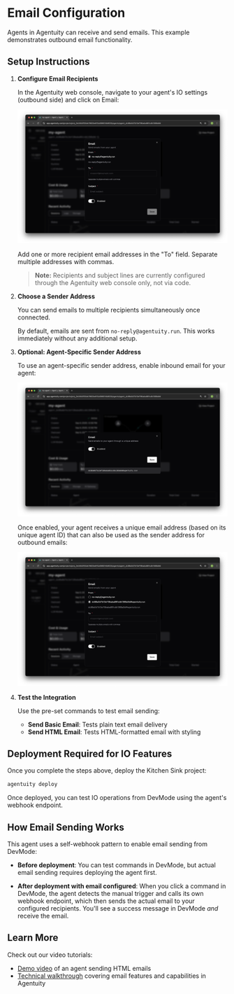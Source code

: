 # Email Configuration

Agents in Agentuity can receive and send emails. This example demonstrates outbound email functionality.

## Setup Instructions

1. **Configure Email Recipients**
   
   In the Agentuity web console, navigate to your agent's IO settings (outbound side) and click on Email:
   
   ![Agentuity Email configuration dialog](/.github/io-email/email-setup-1-config.png)
   
   Add one or more recipient email addresses in the "To" field. Separate multiple addresses with commas.
   
   > **Note:** Recipients and subject lines are currently configured through the Agentuity web console only, not via code.

2. **Choose a Sender Address**
   
   You can send emails to multiple recipients simultaneously once connected.
   
   By default, emails are sent from `no-reply@agentuity.run`. This works immediately without any additional setup.

3. **Optional: Agent-Specific Sender Address**
   
   To use an agent-specific sender address, enable inbound email for your agent:
   
   ![Inbound email configuration showing unique agent address](/.github/io-email/email-setup-2-inbound.png)
   
   Once enabled, your agent receives a unique email address (based on its unique agent ID) that can also be used as the sender address for outbound emails:

   ![Outbound email configuration with a unique agent address](/.github/io-email/email-setup-3-agent-email.png)

4. **Test the Integration**
   
   Use the pre-set commands to test email sending:
   - **Send Basic Email**: Tests plain text email delivery
   - **Send HTML Email**: Tests HTML-formatted email with styling

## Deployment Required for IO Features

Once you complete the steps above, deploy the Kitchen Sink project:

```bash
agentuity deploy
```

Once deployed, you can test IO operations from DevMode using the agent's webhook endpoint.

## How Email Sending Works

This agent uses a self-webhook pattern to enable email sending from DevMode:

- **Before deployment**: You can test commands in DevMode, but actual email sending requires deploying the agent first.

- **After deployment with email configured**: When you click a command in DevMode, the agent detects the manual trigger and calls its own webhook endpoint, which then sends the actual email to your configured recipients. You'll see a success message in DevMode *and* receive the email.

## Learn More
Check out our video tutorials:
- [Demo video](https://youtu.be/X-HEUFH5C0Y) of an agent sending HTML emails
- [Technical walkthrough](https://youtu.be/itDn6BAFNL0) covering email features and capabilities in Agentuity
